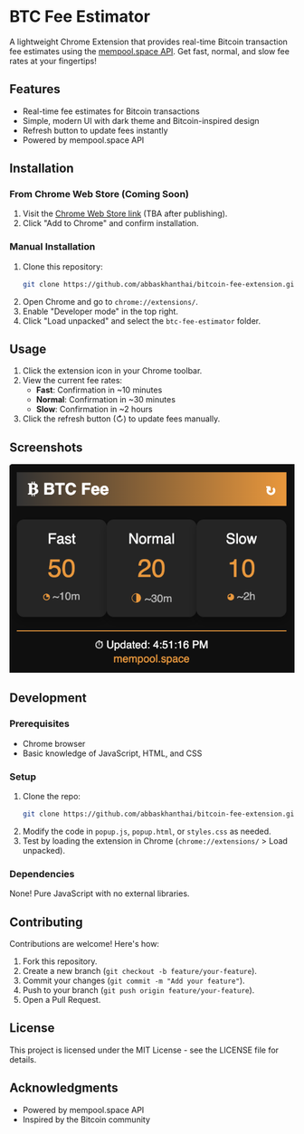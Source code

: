 # BTC Fee Estimator

A lightweight Chrome Extension that provides real-time Bitcoin transaction fee estimates using the [mempool.space API](https://mempool.space). Get fast, normal, and slow fee rates at your fingertips!

## Features
- Real-time fee estimates for Bitcoin transactions
- Simple, modern UI with dark theme and Bitcoin-inspired design
- Refresh button to update fees instantly
- Powered by mempool.space API

## Installation

### From Chrome Web Store (Coming Soon)
1. Visit the [Chrome Web Store link](#) (TBA after publishing).
2. Click "Add to Chrome" and confirm installation.

### Manual Installation
1. Clone this repository:
   ```bash
   git clone https://github.com/abbaskhanthai/bitcoin-fee-extension.git
   ```
2. Open Chrome and go to `chrome://extensions/`.
3. Enable "Developer mode" in the top right.
4. Click "Load unpacked" and select the `btc-fee-estimator` folder.

## Usage
1. Click the extension icon in your Chrome toolbar.
2. View the current fee rates:
   - **Fast**: Confirmation in ~10 minutes
   - **Normal**: Confirmation in ~30 minutes
   - **Slow**: Confirmation in ~2 hours
3. Click the refresh button (↻) to update fees manually.

## Screenshots
![Real-time fee display with sleek design](path/to/screenshot.png)

## Development

### Prerequisites
- Chrome browser
- Basic knowledge of JavaScript, HTML, and CSS

### Setup
1. Clone the repo:
   ```bash
   git clone https://github.com/abbaskhanthai/bitcoin-fee-extension.git
   ```
2. Modify the code in `popup.js`, `popup.html`, or `styles.css` as needed.
3. Test by loading the extension in Chrome (`chrome://extensions/` > Load unpacked).

### Dependencies
None! Pure JavaScript with no external libraries.

## Contributing
Contributions are welcome! Here's how:
1. Fork this repository.
2. Create a new branch (`git checkout -b feature/your-feature`).
3. Commit your changes (`git commit -m "Add your feature"`).
4. Push to your branch (`git push origin feature/your-feature`).
5. Open a Pull Request.

## License
This project is licensed under the MIT License - see the LICENSE file for details.

## Acknowledgments
- Powered by mempool.space API
- Inspired by the Bitcoin community
